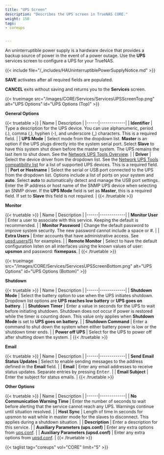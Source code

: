 ```yaml
---
title: "UPS Screen"
description: "Describes the UPS screen in TrueNAS CORE."
weight: 150
tags:
- coreups


---
```


An uninterruptible power supply is a hardware device that provides a backup source of power in the event of a power outage. Use the **UPS** services screen to configure a UPS for your TrueNAS.

{{< include file="/_includes/HAUninterruptiblePowerSupplyNotice.md" >}}

**SAVE** activates after all required fields are populated.

**CANCEL** exits without saving and returns you to the **Services** screen.

{{< trueimage src="/images/CORE/Services/ServicesUPSScreenTop.png" alt="UPS Options" id="UPS Options (Top)" >}}

**General Options**

{{< truetable >}}
| Name | Description |
|------|-------------|
| **Identifier** | Type a description for the UPS device. You can use alphanumeric, period (.), comma (,), hyphen (-), and underscore (_) characters. This is a required field. |
| **UPS Mode** | Select mode from the dropdown list. **Master** is an option if the UPS plugs directly into the system serial port. Select **Slave** to have this system shut down before the master system. The UPS remains the last item to shut down. See the [Network UPS Tools Overview](http://networkupstools.org/docs/user-manual.chunked/ar01s02.html#_monitoring_client). |
| **Driver** | Select the device driver from the dropdown list. See the [Network UPS Tools compatibility list](http://networkupstools.org/stable-hcl.html) for a list of supported UPS devices. This is a required field. |
| **Port or Hostname** | Select the serial or USB port connected to the UPS from the dropdown list. Options include a list of ports on your system and **auto**. Select **auto** to automatically detect and manage the USB port settings. Enter the IP address or host name of the SNMP UPS device when selecting an SNMP driver. If the **UPS Mode** field is set as **Master**, this is a required field. If set to **Slave** this field is not required. |
{{< /truetable >}}

**Monitor**

{{< truetable >}}
| Name | Description |
|------|-------------|
| **Monitor User** | Enter a user to associate with this service. Keeping the default is recommended. |
| **Monitor Password** | Change the default password to improve system security. The new password cannot include a space or #. |
| **Extra Users** | Enter accounts that have administrative access. See [upsd.users(5)](https://www.freebsd.org/cgi/man.cgi?query=upsd.users) for examples. |
| **Remote Monitor** | Select to have the default configuration listen on all interfaces using the known values of user: **upsmon** and password: **fixmepass**. |
{{< /truetable >}}

{{< trueimage src="/images/CORE/Services/ServicesUPSScreenBottom.png" alt="UPS Options" id="UPS Options (Bottom)" >}}

**Shutdown**
 
{{< truetable >}}
| Name | Description |
|------|-------------|
| **Shutdown Mode** | Select the battery option to use when the UPS initiates shutdown. Dropdown list options are **UPS reaches low battery** or **UPS goes on battery**. |
| **Shutdown Timer** | Enter a value in seconds for the UPS to wait before initiating shutdown. Shutdown does not occur if power is restored while the timer is counting down. This value only applies when **Shutdown Mode** is set to **UPS goes on battery**. |
| **Shutdown Command** | Enter a command to shut down the system when either battery power is low or the shutdown timer ends. |
| **Power off UPS** | Select for the UPS to power off after shutting down the system. |
{{< /truetable >}}

**Email**

{{< truetable >}}
| Name | Description |
|------|-------------|
| **Send Email Status Updates** | Select to enable sending messages to the address defined in the **Email** field. |
| **Email** | Enter any email addresses to receive status updates. Separate entries by pressing <kbd>Enter</kbd>. |
| **Email Subject** | Enter the subject for status emails. |
{{< /truetable >}}

**Other Options**

{{< truetable >}}
| Name | Description |
|------|-------------|
| **No Communication Warning Time** | Enter the number of seconds to wait before alerting that the service cannot reach any UPS. Warnings continue until situation resolved. |
| **Host Sync** | Length of time in seconds for upsmon to wait while in master mode for the slaves to disconnect. This applies during a shutdown situation. |
| **Description** | Enter a description for this service. |
| **Auxiliary Parameters (ups.conf)** | Enter any extra options from [ups.conf](http://networkupstools.org/docs/man/ups.conf.html). |
| **Auxiliary Parameters (upsd.conf)** | Enter any extra options from [upsd.conf](http://networkupstools.org/docs/man/upsd.conf.html). |
{{< /truetable >}}

{{< taglist tag="coreups" vol="CORE" limit="5" >}}
